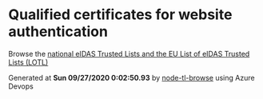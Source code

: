 # Qualified certificates for website authentication 
 Browse the [national eIDAS Trusted Lists and the EU List of eIDAS Trusted Lists (LOTL)](https://webgate.ec.europa.eu/tl-browser/#/) 
 
 
Generated at **Sun 09/27/2020  0:02:50.93** by [node-tl-browse](https://github.com/ymedlop/node-tl-browser) using Azure Devops 
